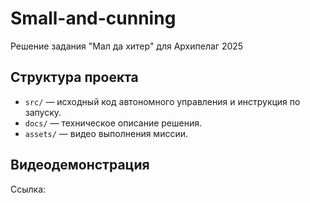 # Small-and-cunning
Решение задания "Мал да хитер" для Архипелаг 2025

## Структура проекта  
- `src/` — исходный код автономного управления и инструкция по запуску.
- `docs/` — техническое описание решения.
- `assets/` — видео выполнения миссии.

## Видеодемонстрация  
Ссылка: 
